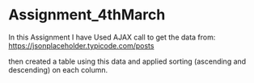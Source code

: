# Assignment_4thMarch

In this Assignment I have Used AJAX call to get the data from: https://jsonplaceholder.typicode.com/posts

then created a table using this data and applied sorting (ascending and descending) on each column.
